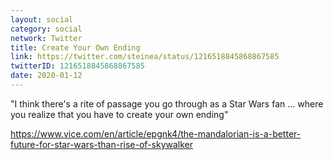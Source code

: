 ```yaml
---
layout: social
category: social
network: Twitter
title: Create Your Own Ending
link: https://twitter.com/steinea/status/1216518845868867585
twitterID: 1216518845868867585
date: 2020-01-12
---
```


"I think there's a rite of passage you go through as a Star Wars fan ... where you realize that you have to create your own ending"

<https://www.vice.com/en/article/epgnk4/the-mandalorian-is-a-better-future-for-star-wars-than-rise-of-skywalker>
